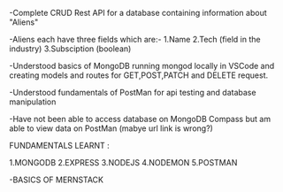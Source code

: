 -Complete CRUD Rest API for a database containing information about "Aliens"

-Aliens each have three fields which are:-
  1.Name
  2.Tech (field in the industry)
  3.Subsciption (boolean)

-Understood basics of MongoDB running mongod locally in VSCode and creating models and routes for GET,POST,PATCH and DELETE request.

-Understood fundamentals of PostMan for api testing and database manipulation

-Have not been able to access database on MongoDB Compass but am able to view data on PostMan (mabye url link is wrong?)


FUNDAMENTALS LEARNT :

  1.MONGODB
  2.EXPRESS
  3.NODEJS
  4.NODEMON
  5.POSTMAN


-BASICS OF MERNSTACK
